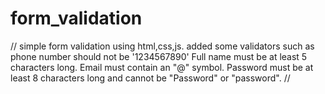# form_validation
// simple form validation using html,css,js.
 added some validators such as phone number should not be '1234567890'
 Full name must be at least 5 characters long.
 Email must contain an "@" symbol.
 Password must be at least 8 characters long and cannot be "Password" or "password". //
